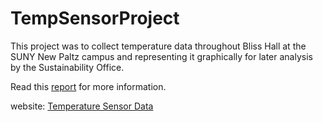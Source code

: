 # TempSensorProject

<p>This project was to collect temperature data throughout Bliss Hall at
the SUNY New Paltz campus and representing it graphically for later analysis
by the Sustainability Office.</p>

<p>Read this <a href="https://github.com/N02870941/TempSensorProject/blob/master/doc/LATEX_report/report.pdf">report</a> for more information.

<p>website: <a href="http://cs.newpaltz.edu/~fritzh1/TempSite/mvc/view/" target="_blank" >Temperature Sensor Data</a></p>
